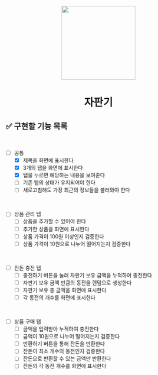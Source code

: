 <p align="middle" >
  <img width="200px;" src="https://github.com/woowacourse/javascript-vendingmachine-precourse/blob/main/images/beverage_icon.png?raw=true"/>
</p>
<h1 align="middle">자판기</h1>

## ✅ 구현할 기능 목록

<br>

- [ ] 공통
  - [x] 제목을 화면에 표시한다
  - [x] 3개의 탭을 화면에 표시한다
  - [x] 탭을 누르면 해당하는 내용을 보여준다
  - [ ] 기존 탭의 상태가 유지되어야 한다
  - [ ] 새로고침해도 가장 최근의 정보들을 불러와야 한다

<br>

- [ ] 상품 관리 탭
  - [ ] 상품을 추가할 수 있어야 한다
  - [ ] 추가한 상품을 화면에 표시한다
  - [ ] 상품 가격이 100원 이상인지 검증한다
  - [ ] 상품 가격이 10원으로 나누어 떨어지는지 검증한다

<br>

- [ ] 잔돈 충전 탭
  - [ ] 충전하기 버튼을 눌러 자판기 보유 금액을 누적하여 충전한다
  - [ ] 자판기 보유 금액 만큼의 동전을 랜덤으로 생성한다
  - [ ] 자판기 보유 총 금액을 화면에 표시한다
  - [ ] 각 동전의 개수를 화면에 표시한다

<br>

- [ ] 상품 구매 탭
  - [ ] 금액을 입력받아 누적하여 충전한다
  - [ ] 금액이 10원으로 나누어 떨어지는지 검증한다
  - [ ] 반환하기 버튼을 통해 잔돈을 반환한다
  - [ ] 잔돈이 최소 개수의 동전인지 검증한다
  - [ ] 잔돈으로 반환할 수 있는 금액만 반환한다
  - [ ] 잔돈의 각 동전 개수를 화면에 표시한다

<br>